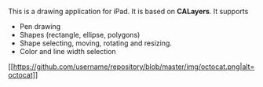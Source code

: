 This is a drawing application for iPad. It is based on **CALayers**. It supports
 * Pen drawing
 * Shapes (rectangle, ellipse, polygons)
 * Shape selecting, moving, rotating and resizing.
 * Color and line width selection

[[https://github.com/username/repository/blob/master/img/octocat.png|alt=octocat]]
